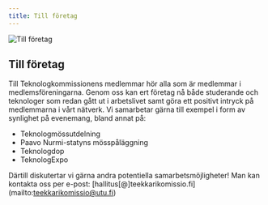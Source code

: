 ```yaml
---
title: Till företag
---
```

![Till företag](/yrityksille-paavo.jpg)

## Till företag

Till Teknologkommissionens medlemmar hör alla som är medlemmar i medlemsföreningarna. Genom oss kan ert företag nå både studerande och teknologer som redan gått ut i arbetslivet samt göra ett positivt intryck på medlemmarna i vårt nätverk. Vi samarbetar gärna till exempel i form av synlighet på evenemang, bland annat på:

* Teknologmössutdelning
* Paavo Nurmi-statyns mösspåläggning
* Teknologdop
* TeknologExpo

Därtill diskutertar vi gärna andra potentiella samarbetsmöjligheter! Man kan kontakta oss per e-post: [hallitus\[@]teekkarikomissio.fi](mailto:teekkarikomissio@utu.fi)
